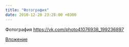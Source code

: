 ```yaml
---
title: "Фотография"
date: 2010-12-20 23:28:00 +0300
---
```


Фотография
https://vk.com/photo41076938_199236897

[Вложение](https://vk.com/photo41076938_199236897)
